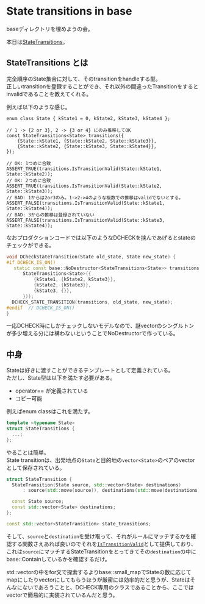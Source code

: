 # State transitions in base
baseディレクトリを埋めようの会。

本日は[StateTransitions](https://source.chromium.org/chromium/chromium/src/+/main:base/state_transitions.h;l=59;drc=e4622aaeccea84652488d1822c28c78b7115684f)。

## StateTransitions とは
完全順序のState集合に対して、そのtransitionをhandleする型。  
正しいtransitionを登録することができ、それ以外の間違ったTransitionをするとinvalidであることを教えてくれる。  

例えば以下のような感じ。
```cpp=
enum class State { kState1 = 0, kState2, kState3, kState4 };

// 1 -> {2 or 3}, 2 -> {3 or 4} にのみ推移してOK
const StateTransitions<State> transitions({
    {State::kState1, {State::kState2, State::kState3}},
    {State::kState2, {State::kState3, State::kState4}},
});

// OK: 1つめに合致
ASSERT_TRUE(transitions.IsTransitionValid(State::kState1, State::kState2));
// OK: 2つめに合致
ASSERT_TRUE(transitions.IsTransitionValid(State::kState2, State::kState3));
// BAD: 1からは2or3のみ。1->2->4のような複数での推移はvalidでないとする。
ASSERT_FALSE(transitions.IsTransitionValid(State::kState1, State::kState4));
// BAD: 3からの推移は登録されていない
ASSERT_FALSE(transitions.IsTransitionValid(State::kState3, State::kState4));
```

なおプロダクションコードでは以下のようなDCHECKを挟んであげるとstateのチェックができる。
```cpp
void DCheckStateTransition(State old_state, State new_state) {
#if DCHECK_IS_ON()
　 static const base::NoDestructor<StateTransitions<State>> transitions(
      StateTransitions<State>({
          {kState1, {kState2, kState3}},
          {kState2, {kState3}},
          {kState3, {}},
      }));
  DCHECK_STATE_TRANSITION(transitions, old_state, new_state);
#endif  // DCHECK_IS_ON()
}
```
一応DCHECK時にしかチェックしないモデルなので、謎vectorのシングルトンが多少増える分には構わないということでNoDestructorで作っている。

## 中身
Stateは好きに渡すことができるテンプレートとして定義されている。  
ただし、State型は以下を満たす必要がある。
- operator== が定義されている
- コピー可能

例えばenum classはこれを満たす。
```cpp
template <typename State>
struct StateTransitions {
  ...;
};
```

やることは簡単。  
State transitionは、出発地点の`State`と目的地の`vector<State>`のペアのvectorとして保存されている。

```cpp
struct StateTransition {
  StateTransition(State source, std::vector<State> destinations)
      : source(std::move(source)), destinations(std::move(destinations)) {}

  const State source;
  const std::vector<State> destinations;
};

const std::vector<StateTransition> state_transitions;
```

そして、`source`と`destination`を受け取って、それがルールにマッチするかを確認する関数さえあれば良いのでそれを[`IsTransitionValid`](https://source.chromium.org/chromium/chromium/src/+/main:base/state_transitions.h;l=85;drc=e4622aaeccea84652488d1822c28c78b7115684f)として提供しており、これは`source`にマッチするStateTransitionをとってきてその`destination`の中にbase::Containしているかを確認するだけ。

std::vectorの中をfor文で探索するよりbase::small_mapでStateの数に応じてmapにしたりvectorにしてもらうほうが厳密には効率的だと思うが、Stateはそんなにないであろうことと、DCHECK専用のクラスであることから、ここではvectorで簡易的に実装されているんだと思う。